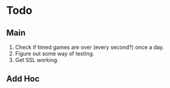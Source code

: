 # Todo

## Main

1. Check if timed games are over (every second?) once a day.
2. Figure out some way of testing.
3. Get SSL working.

## Add Hoc
